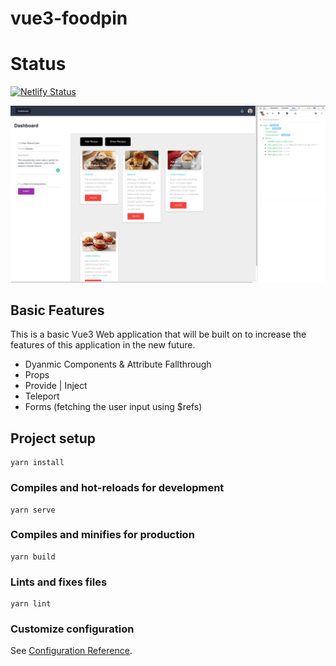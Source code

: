 # vue3-foodpin
# Status
[![Netlify Status](https://api.netlify.com/api/v1/badges/4a2785b5-5dce-46b6-a4e4-c82f5a0697b2/deploy-status)](https://app.netlify.com/sites/elastic-noether-ba1486/deploys)

![Vue3](images/vue3-foodpin.png)

## Basic Features 
This is a basic Vue3 Web application that will be built on 
to increase the features of this application in the new future. 
- Dyanmic Components & Attribute Fallthrough 
- Props 
- Provide | Inject
- Teleport 
- Forms (fetching the user input using $refs)

## Project setup
```
yarn install
```

### Compiles and hot-reloads for development
```
yarn serve
```

### Compiles and minifies for production
```
yarn build
```

### Lints and fixes files
```
yarn lint
```

### Customize configuration
See [Configuration Reference](https://cli.vuejs.org/config/).
